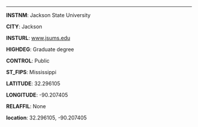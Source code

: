 
---
**INSTNM**: Jackson State University

**CITY**: Jackson

**INSTURL**: www.jsums.edu

**HIGHDEG**: Graduate degree

**CONTROL**: Public

**ST_FIPS**: Mississippi

**LATITUDE**: 32.296105

**LONGITUDE**: -90.207405

**RELAFFIL**: None

**location**: 32.296105, -90.207405